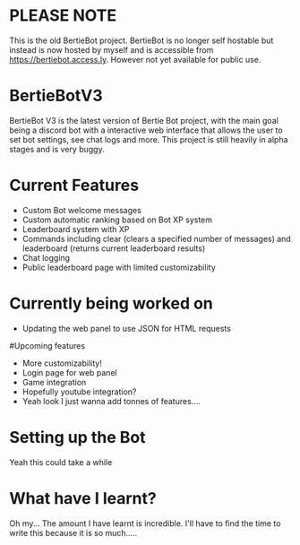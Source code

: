 # PLEASE NOTE
This is the old BertieBot project. BertieBot is no longer self hostable but instead is now hosted by myself and is accessible from https://bertiebot.access.ly. However not yet available for public use. 

# BertieBotV3
BertieBot V3 is the latest version of Bertie Bot project, with the main goal being a discord bot with a interactive web interface that allows the user to set bot settings, see chat logs and more. This project is still heavily in alpha stages and is very buggy.

# Current Features
- Custom Bot welcome messages
- Custom automatic ranking based on Bot XP system
- Leaderboard system with XP
- Commands including clear (clears a specified number of messages) and leaderboard (returns current leaderboard results)
- Chat logging
- Public leaderboard page with limited customizability

# Currently being worked on
- Updating the web panel to use JSON for HTML requests

#Upcoming features
- More customizability!
- Login page for web panel
- Game integration
- Hopefully youtube integration?
- Yeah look I just wanna add tonnes of features....

# Setting up the Bot
Yeah this could take a while

# What have I learnt?
Oh my... The amount I have learnt is incredible. I'll have to find the time to write this because it is so much.....
